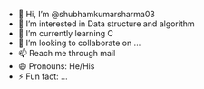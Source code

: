 - 👋 Hi, I’m @shubhamkumarsharma03
- 👀 I’m interested in Data structure and algorithm
- 🌱 I’m currently learning C
- 💞️ I’m looking to collaborate on ...
- 📫 Reach me through mail
- 😄 Pronouns: He/His
- ⚡ Fun fact: ...

<!---
shubhamkumarsharma03/shubhamkumarsharma03 is a ✨ special ✨ repository because its `README.md` (this file) appears on your GitHub profile.
You can click the Preview link to take a look at your changes.
--->
